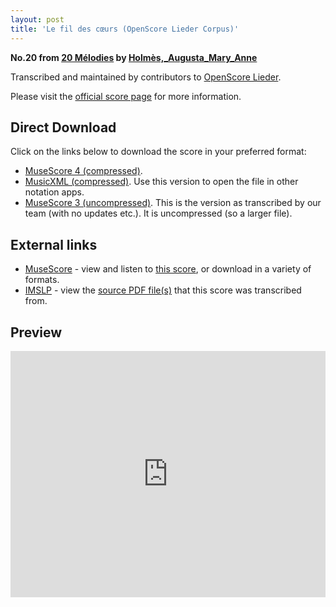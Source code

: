 ```yaml
---
layout: post
title: 'Le fil des cœurs (OpenScore Lieder Corpus)'
---
```


__No.20 from [20 Mélodies](https://fourscoreandmore.org/openscore/lieder/Holm%C3%A8s,_Augusta_Mary_Anne/20_M%C3%A9lodies/) by [Holmès,_Augusta_Mary_Anne](https://fourscoreandmore.org/openscore/lieder/Holm%C3%A8s,_Augusta_Mary_Anne)__

Transcribed and maintained by contributors to [OpenScore Lieder].

Please visit the [official score page] for more information.

[official score page]: https://musescore.com/openscore-lieder-corpus/scores/6147489
[OpenScore Lieder]: https://musescore.com/openscore-lieder-corpus

## Direct Download

Click on the links below to download the score in your preferred format:
- [MuseScore 4 (compressed)](https://fourscoreandmore.org/openscore/lieder/Holm%C3%A8s,_Augusta_Mary_Anne/20_M%C3%A9lodies/20_Le_fil_des_c%C5%93urs.mscz).
- [MusicXML (compressed)](https://fourscoreandmore.org/openscore/lieder/Holm%C3%A8s,_Augusta_Mary_Anne/20_M%C3%A9lodies/20_Le_fil_des_c%C5%93urs.mxl). Use this version to open the file in other notation apps.
- [MuseScore 3 (uncompressed)](https://raw.githubusercontent.com/OpenScore/Lieder/refs/heads/main/scores/Holm%C3%A8s,_Augusta_Mary_Anne/20_M%C3%A9lodies/20_Le_fil_des_c%C5%93urs/lc6147489.mscx). This is the version as transcribed by our team (with no updates etc.). It is uncompressed (so a larger file).

## External links

- [MuseScore] - view and listen to [this score][MuseScore], or download in a variety of formats.
- [IMSLP] - view the [source PDF file(s)][IMSLP] that this score was transcribed from.

[MuseScore]: https://musescore.com/score/6147489
[IMSLP]: https://imslp.org/wiki/Special:ReverseLookup/295514

## Preview

<iframe width="100%" height="394" src="https://musescore.com/openscore-lieder-corpus/scores/6147489/embed" frameborder="0" allowfullscreen allow="autoplay; fullscreen"></iframe>
